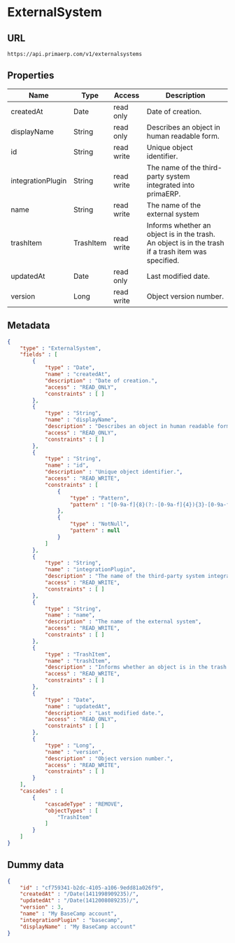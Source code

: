 ExternalSystem
==

## URL

	https://api.primaerp.com/v1/externalsystems

## Properties

| Name              | Type      | Access     | Description                                                                                         |
|-------------------|-----------|------------|-----------------------------------------------------------------------------------------------------|
| createdAt         | Date      | read only  | Date of creation.                                                                                   |
| displayName       | String    | read only  | Describes an object in human readable form.                                                         |
| id                | String    | read write | Unique object identifier.                                                                           |
| integrationPlugin | String    | read write | The name of the third-party system integrated into primaERP.                                        |
| name              | String    | read write | The name of the external system                                                                     |
| trashItem         | TrashItem | read write | Informs whether an object is in the trash. An object is in the trash if a trash item was specified. |
| updatedAt         | Date      | read only  | Last modified date.                                                                                 |
| version           | Long      | read write | Object version number.                                                                              |

## Metadata

```JSON
{
	"type" : "ExternalSystem",
	"fields" : [
		{
			"type" : "Date",
			"name" : "createdAt",
			"description" : "Date of creation.",
			"access" : "READ_ONLY",
			"constraints" : [ ]
		},
		{
			"type" : "String",
			"name" : "displayName",
			"description" : "Describes an object in human readable form.",
			"access" : "READ_ONLY",
			"constraints" : [ ]
		},
		{
			"type" : "String",
			"name" : "id",
			"description" : "Unique object identifier.",
			"access" : "READ_WRITE",
			"constraints" : [
				{
					"type" : "Pattern",
					"pattern" : "[0-9a-f]{8}(?:-[0-9a-f]{4}){3}-[0-9a-f]{12}"
				},
				{
					"type" : "NotNull",
					"pattern" : null
				}
			]
		},
		{
			"type" : "String",
			"name" : "integrationPlugin",
			"description" : "The name of the third-party system integrated into primaERP.",
			"access" : "READ_WRITE",
			"constraints" : [ ]
		},
		{
			"type" : "String",
			"name" : "name",
			"description" : "The name of the external system",
			"access" : "READ_WRITE",
			"constraints" : [ ]
		},
		{
			"type" : "TrashItem",
			"name" : "trashItem",
			"description" : "Informs whether an object is in the trash. An object is in the trash if a trash item was specified.",
			"access" : "READ_WRITE",
			"constraints" : [ ]
		},
		{
			"type" : "Date",
			"name" : "updatedAt",
			"description" : "Last modified date.",
			"access" : "READ_ONLY",
			"constraints" : [ ]
		},
		{
			"type" : "Long",
			"name" : "version",
			"description" : "Object version number.",
			"access" : "READ_WRITE",
			"constraints" : [ ]
		}
	],
	"cascades" : [
		{
			"cascadeType" : "REMOVE",
			"objectTypes" : [
				"TrashItem"
			]
		}
	]
}
```

## Dummy data

```JSON
{
	"id" : "cf759341-b2dc-4105-a106-9edd81a026f9",
	"createdAt" : "/Date(1411998909235)/",
	"updatedAt" : "/Date(1412008089235)/",
	"version" : 3,
	"name" : "My BaseCamp account",
	"integrationPlugin" : "basecamp",
	"displayName" : "My BaseCamp account"
}
```
